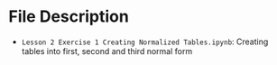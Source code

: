 # File Description

- `Lesson 2 Exercise 1 Creating Normalized Tables.ipynb`: Creating tables into first, second and third normal form
